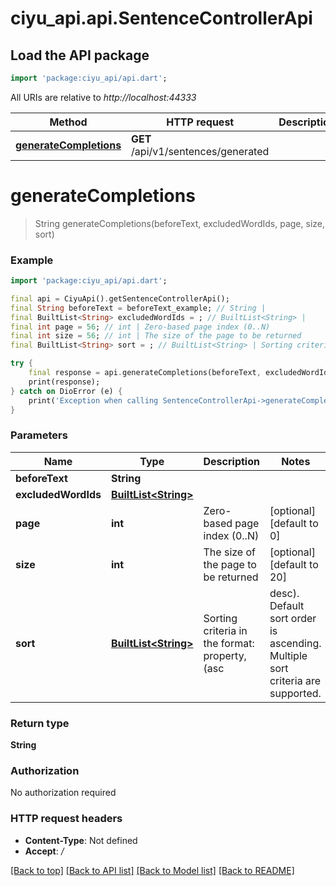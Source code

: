 # ciyu_api.api.SentenceControllerApi

## Load the API package
```dart
import 'package:ciyu_api/api.dart';
```

All URIs are relative to *http://localhost:44333*

Method | HTTP request | Description
------------- | ------------- | -------------
[**generateCompletions**](SentenceControllerApi.md#generatecompletions) | **GET** /api/v1/sentences/generated | 


# **generateCompletions**
> String generateCompletions(beforeText, excludedWordIds, page, size, sort)



### Example
```dart
import 'package:ciyu_api/api.dart';

final api = CiyuApi().getSentenceControllerApi();
final String beforeText = beforeText_example; // String | 
final BuiltList<String> excludedWordIds = ; // BuiltList<String> | 
final int page = 56; // int | Zero-based page index (0..N)
final int size = 56; // int | The size of the page to be returned
final BuiltList<String> sort = ; // BuiltList<String> | Sorting criteria in the format: property,(asc|desc). Default sort order is ascending. Multiple sort criteria are supported.

try {
    final response = api.generateCompletions(beforeText, excludedWordIds, page, size, sort);
    print(response);
} catch on DioError (e) {
    print('Exception when calling SentenceControllerApi->generateCompletions: $e\n');
}
```

### Parameters

Name | Type | Description  | Notes
------------- | ------------- | ------------- | -------------
 **beforeText** | **String**|  | 
 **excludedWordIds** | [**BuiltList&lt;String&gt;**](String.md)|  | 
 **page** | **int**| Zero-based page index (0..N) | [optional] [default to 0]
 **size** | **int**| The size of the page to be returned | [optional] [default to 20]
 **sort** | [**BuiltList&lt;String&gt;**](String.md)| Sorting criteria in the format: property,(asc|desc). Default sort order is ascending. Multiple sort criteria are supported. | [optional] 

### Return type

**String**

### Authorization

No authorization required

### HTTP request headers

 - **Content-Type**: Not defined
 - **Accept**: */*

[[Back to top]](#) [[Back to API list]](../README.md#documentation-for-api-endpoints) [[Back to Model list]](../README.md#documentation-for-models) [[Back to README]](../README.md)

